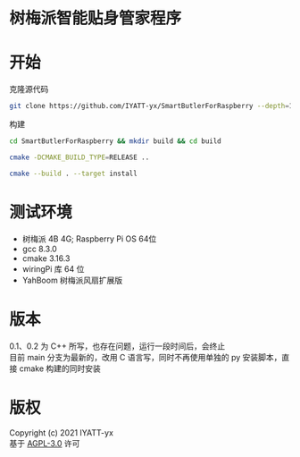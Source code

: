 # 树梅派智能贴身管家程序

# 开始

克隆源代码
```bash
git clone https://github.com/IYATT-yx/SmartButlerForRaspberry --depth=1
```

构建
```bash
cd SmartButlerForRaspberry && mkdir build && cd build

cmake -DCMAKE_BUILD_TYPE=RELEASE ..

cmake --build . --target install
```

# 测试环境

* 树梅派 4B 4G; Raspberry Pi OS 64位
* gcc 8.3.0
* cmake 3.16.3
* wiringPi 库 64 位
* YahBoom 树梅派风扇扩展版

# 版本

0.1、0.2 为 C++ 所写，也存在问题，运行一段时间后，会终止  
目前 main 分支为最新的，改用 C 语言写，同时不再使用单独的 py 安装脚本，直接 cmake 构建的同时安装  

# 版权
Copyright (c) 2021 IYATT-yx  
基于 [AGPL-3.0](LICENSE) 许可
